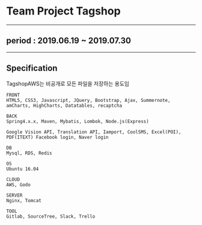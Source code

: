 # Team Project Tagshop
---
## period : 2019.06.19 ~ 2019.07.30
---
## Specification

TagshopAWS는 비공개로 모든 파일을 저장하는 용도임

```
FRONT
HTML5, CSS3, Javascript, JQuery, Bootstrap, Ajax, Summernote, amCharts, HighCharts, Datatables, recaptcha

BACK
Spring4.x.x, Maven, Mybatis, Lombok, Node.js(Express)

Google Vision API, Translation API, Iamport, CoolSMS, Excel(POI), PDF(ITEXT) Facebook login, Naver login

DB 
Mysql, RDS, Redis

OS
Ubuntu 16.04

CLOUD 
AWS, Godo

SERVER
Nginx, Tomcat

TOOL
Gitlab, SourceTree, Slack, Trello

```
